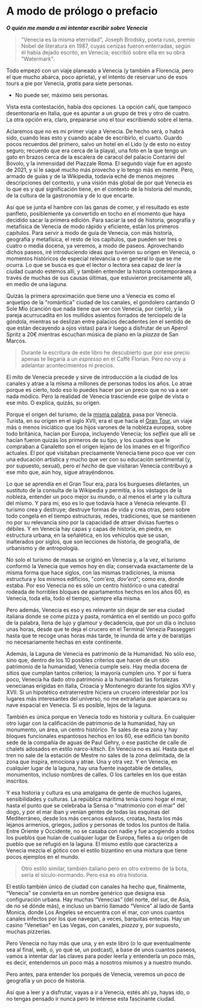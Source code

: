 # A modo de prólogo o prefacio
___O quién me manda a mi intentar escribir sobre Venecia___

> "Venecia es la misma eternidad", Joseph Brodsky, poeta ruso, premio Nobel de
> literatura en 1987, cuyas cenizas fueron enterradas, según él había dejado
> escrito, en Venecia; escribió sobre ella en su obra "Watermark".

Todo empezó con un viaje planeado a Venecia (y también a Florencia, pero el que
mucho abarca, poco aprieta), y el intento de reservar uno de esos tours
a pie por Venecia, *gratis* para siete personas.

- No puede ser, máximo seis personas.

Vista esta contestación, había dos opciones. La opción cañí, que
tampoco desentonaría en Italia, que es apuntar a un grupo de tres y
otro de cuatro. La otra opción era, claro, prepararse uno el tour
escribiendo sobre el tema.

Aclaremos que no es mi primer viaje a Venecia. De hecho será, o habrá sido,
cuando leas esto y cuando acabe de escribirlo, el cuarto. Guardo pocos recuerdos
del primero, salvo un hotel en el Lido (y de esto no estoy seguro; recuerdo que
era cerca de la playa), una foto en la que tengo un gato en brazos cerca de la
escalera de caracol del palacio Contarini del Bovolo, y la inmensidad del
Piazzale Roma. El segundo viaje fue en agosto de 2021, y sí le saqué mucho más
provecho y lo tengo más en mente. Pero, armado de guías y de la Wikipedia,
todavía eché de menos mejores descripciones del contexto, y una visión más
global de por qué Venecia es lo que es y qué significación tiene, en el contexto
de la historia del mundo, de la cultura de la gastronomía y de lo que encarte.

Así que se junta el hambre con las ganas de comer, y el resultado es este
panfleto, posiblemente ya convertido en tocho en el momento que haya decidido
sacar la primera edición. Para saciar la sed de historia, geografía y metafísica
de Venecia de modo rápido y eficiente, están los primeros capítulos. Para servir
a modo de guía de Venecia, con más historia, geografía y metafísica, el resto de
los capítulos, que pueden ser tres o cuatro o media docena, ya veremos, a modo
de paseos. Aprovechando dichos paseos, iré introduciendo ideas que tuvieron su
origen en Venecia, o momentos históricos de especial relevancia o en general lo
que se me ocurra. Lo que se busca es que el lector o lectora sea capaz de *leer*
la ciudad cuando estemos allí, y también entender la historia contemporánea a
través de muchas de sus causas últimas, que estuvieron precisamente allí, en
medio de una laguna.

Quizás la primera aproximación que tiene uno a Venecia es como el
arquetipo de la "romántica" ciudad de los canales, el gondolero
cantando O Sole Mio (canción que nada tiene que ver con Venecia, por
cierto), y la pareja acurrucadita en los mullidos asientos forrados de
terciopelo de la góndola, mientras se deslizan entre palacios
decadentes (en el sentido de que están decayendo a ojos vistas) para
ir luego a disfrutar de un Aperol Spritz a 20€ mientras escuchan
música de piano en la *piazza* de San Marcos.

> Durante la escritura de este libro he descubierto que por ese precio
> apenas te llegaría a un *espresso* en el Caffè Florian. Pero no voy
> a adelantar acontecimientos ni precios.

El mito de Venecia precede y sirve de introducción a la ciudad de los
canales y atrae a la misma a millones de personas todos los años. Lo
atrae porque es cierto, todo eso lo puedes hacer por un precio que no
va a ser nada módico. Pero la realidad de Venecia trasciende ese golpe
de vista o ese mito. O explica, quizás, su origen.

Porque el origen del turismo, de la [misma
palabra](https://www.etymonline.com/search?q=tour), pasa por
Venecia. Turista, en su origen en el siglo XVII, era el que hacía el
[Gran Tour](https://es.wikipedia.org/wiki/Grand_Tour), un viaje más o
menos iniciático que los hijos varones de la nobleza europea, sobre
todo británica, hacían por Europa, incluyendo Venecia; los *selfies*
que allí se hacían fueron quizás los primeros de su tipo, y los
cuadros que le compraban a Canaletto son el origen lejano de los
imanes en el frigorífico actuales. El por qué visitaban precisamente
Venecia tiene poco que ver con una educación artística y mucho que ver
con su educación sentimental (y, por supuesto, sexual), pero *el
hecho* de que visitaran Venecia contribuyó a ese mito que, aún hoy,
sigue atrayéndonos.

Lo que se aprendía en el Gran Tour era, para los burgueses diletantes,
un sustituto de la consulta de la Wikipedia y permitía, a los vástagos
de la nobleza, entender un poco mejor su mundo, o al menos el arte y
la cultura del mismo. Y para mi, eso es lo que todavía hace a Venecia
relevante. El turismo crea y destruye; destruye formas de vida y crea
otras, pero sobre todo congela en el tiempo estructuras, redes,
tradiciones, que se mantienen no por su relevancia sino por la
capacidad de atraer divisas fuertes o débiles. Y en Venecia hay capas
y capas de historia, en piedra, en estructura urbana, en la
señalética, en los vehículos que se usan, inalterados por siglos, que
son lecciones de historia, de geografía, de urbanismo y de
antropología.

No solo el turismo de masas se originó en Venecia y, a la vez, el turismo
conformó la Venecia que vemos hoy en día; conservada exactamente de la misma
forma que hace siglos, con las mismas tradiciones, la misma estructura y los
mismos edificios, "*com'era, dov'era*"; como era, donde estaba. Por eso Venecia
no es sólo un centro histórico o una catedral rodeada de horribles bloques de
apartamentos hechos en los años 60, es Venecia, toda ella, todo el tiempo,
siempre ella misma.

Pero además, Venecia es eso y es relevante sin dejar de ser esa ciudad
italiana donde se come pizza y pasta,
romántica en el sentido un poco golfo de la palabra, llena de lujo y
glamour y decadencia, que por un día o incluso unas horas, desde que
te deja el crucero en el Terminal Venezia Passeggeri hasta que te
recoge unas horas más tarde, te inunda de arte y de baratijas no
necesariamente hechas en este continente.

Además, la Laguna de Venecia es patrimonio de la Humanidad. No sólo eso, sino
que, dentro de los 10 posibles criterios que hacen de un sitio patrimonio de la
humanidad, Venecia cumple seis. Hay media docena de sitios que cumplan tantos
criterios; la mayoría cumplen uno. Y por si fuera poco, Venecia ha dado otro
patrimonio a la humanidad: las fortalezas venecianas erigidas en Italia, Croacia
y Montenegro durante los siglos XVI y XVII. Si un hipotético extraterrestre
hiciera un crucero interestelar por los lugares más interesantes del universo,
no me extrañaría que aparcara su nave espacial en Venecia. Si es posible, lejos
de la laguna.

También es única porque en Venecia todo es historia y cultura. En cualquier otro
lugar con la calificación de patrimonio de la humanidad, hay un monumento, un
área, un centro histórico. Te sales de esa zona y hay bloques funcionales
espantosos hechos en los 60, ese edificio tan bonito sede de la compañía de
aguas de Paul Gehry, o ese pastiche de calle de chalets adosados en estilo
narco-kitsch. En Venecia no es así. Hasta que el tren no sale de la estación de
Mestre no sales de la zona delimitada, de la zona que inspira, emociona y
atrae. Una y otra vez. Y en Venecia, en cualquier lugar de la laguna, hay una
fuente inagotable de detalles, monumentos, incluso nombres de calles. O los
carteles en los que están inscritos.

Y esa historia y cultura es una amalgama de gente de muchos lugares,
sensibilidades y culturas. La república marítima tenía como hogar el
mar, hasta el punto que se celebraba la Sensa o "matrimonio con el
mar" del dogo, y por el mar iban y venían gentes de todas las esquinas
del Mediterráneo, desde los más cercanos eslavos, croatas, hasta los
más lejanos armenios, griegos, judíos y personas de todos los puntos
de Italia. Entre Oriente y Occidente, no se casaba con nadie y fue
acogiendo a todos los pueblos que huían de cualquier lugar de Europa,
fieles a su origen de pueblo que se refugió en la laguna. El mismo
estilo que caracteriza a Venecia mezcla el gótico con el estilo
bizantino en una mixtura que tiene pocos ejemplos en el mundo.

> Otro estilo similar, también italiano pero en otro extremo de la
> bota, sería el sículo-normando. Pero esa es otra historia.


El estilo también único de ciudad con canales ha hecho que,
finalmente, “Venecia” se convierta en un nombre genérico que designa
esa configuración urbana. Hay muchas “Venecias” (del norte, del sur,
de Asia, de no sé dónde más), e incluso un barrio llamado “Venice” al
lado de Santa Monica, donde Los Angeles se encuentra con el mar, con
unos cuantos canales infectos por los que navegan, a veces, barquitas
entecas. Hay un casino "Venetian" en Las Vegas, con canales, *piazza*
y, por supuesto, muchas pizzerías.

Pero Venecia no hay más que una, y en este libro (o lo que
eventualmente sea al final, web, o, yo qué sé, un podcast), a base de
unos cuantos paseos, vamos a intentar dar las claves para poder leerla
y entenderla un poco más, es decir, entendernos un poco más a nosotros
mismos y a nuestro mundo.

Pero antes, para entender los porqués de Venecia, veremos un poco de
geografía y un poco de historia.

Así que a leer y a disfrutar, vayas a ir a Venecia, estés ahí ya, hayas ido, o
no tengas pensado ir nunca pero te interese esta fascinante ciudad.
